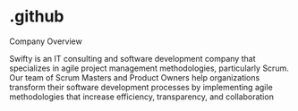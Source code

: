 # .github
Company Overview

Swifty is an IT consulting and software development company that specializes in agile project management methodologies, particularly Scrum. Our team of Scrum Masters and Product Owners help organizations transform their software development processes by implementing agile methodologies that increase efficiency, transparency, and collaboration
